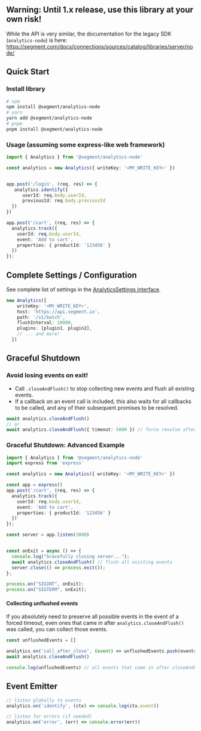 
## Warning: Until 1.x release, use this library at your own risk!
While the API is very similar, the documentation for the legacy SDK (`analytics-node`) is here: https://segment.com/docs/connections/sources/catalog/libraries/server/node/


## Quick Start
### Install library
```bash
# npm
npm install @segment/analytics-node
# yarn
yarn add @segment/analytics-node
# pnpm
pnpm install @segment/analytics-node
```

### Usage (assuming some express-like web framework)
```ts
import { Analytics } from '@segment/analytics-node'

const analytics = new Analytics({ writeKey: '<MY_WRITE_KEY>' })


app.post('/login', (req, res) => {
   analytics.identify({
      userId: req.body.userId,
      previousId: req.body.previousId
  })
})

app.post('/cart', (req, res) => {
  analytics.track({
    userId: req.body.userId,
    event: 'Add to cart',
    properties: { productId: '123456' }
  })
});
```

## Complete Settings / Configuration
See complete list of settings in the [AnalyticsSettings interface](src/app/settings.ts).
```ts
new Analytics({
    writeKey: '<MY_WRITE_KEY>',
    host: 'https://api.segment.io',
    path: '/v1/batch',
    flushInterval: 10000,
    plugins: [plugin1, plugin2],
    // ... and more!
  })

```

## Graceful Shutdown
### Avoid losing events on exit!
 * Call `.closeAndFlush()` to stop collecting new events and flush all existing events.
  * If a callback on an event call is included, this also waits for all callbacks to be called, and any of their subsequent promises to be resolved.
```ts
await analytics.closeAndFlush()
// or
await analytics.closeAndFlush({ timeout: 5000 }) // force resolve after 5000ms
```
### Graceful Shutdown: Advanced Example
```ts
import { Analytics } from '@segment/analytics-node'
import express from 'express'

const analytics = new Analytics({ writeKey: '<MY_WRITE_KEY>' })

const app = express()
app.post('/cart', (req, res) => {
  analytics.track({
    userId: req.body.userId,
    event: 'Add to cart',
    properties: { productId: '123456' }
  })
});

const server = app.listen(3000)


const onExit = async () => {
  console.log("Gracefully closing server...");
  await analytics.closeAndFlush() // flush all existing events
  server.close(() => process.exit());
};

process.on("SIGINT", onExit);
process.on("SIGTERM", onExit);
```

#### Collecting unflushed events
If you absolutely need to preserve all possible events in the event of a forced timeout, even ones that came in after  `analytics.closeAndFlush()` was called, you can collect those events.
```ts
const unflushedEvents = []

analytics.on('call_after_close', (event) => unflushedEvents.push(events))
await analytics.closeAndFlush()

console.log(unflushedEvents) // all events that came in after closeAndFlush was called

```


## Event Emitter
```ts
// listen globally to events
analytics.on('identify', (ctx) => console.log(ctx.event))

// listen for errors (if needed)
analytics.on('error', (err) => console.error(err))

```


